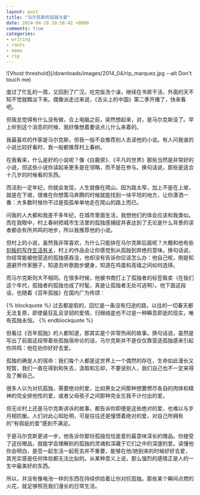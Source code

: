 ```yaml
---
layout: post
title: "马尔克斯的孤独与爱"
date: 2014-04-18 20:58:42 +0800
comments: true
categories:
- writing
- rants
- memo
- rip
---
```



![Vhost threshold](/downloads/images/2014_04/rip_marquez.jpg --alt Don't touch me)

度过了忙乱的一周，又回到了广汉。吃完饭洗个澡，继续在书房干活，外面的天不知不觉就黯淡下来。偶像派走过来说，《舌尖上的中国》第二季开播了，快来看吧。

但我总觉得有什么没有做，合上电脑之前，突然想起来，对，是马尔克斯没了。早上听到这个消息的时候，我好像想着要说点儿什么来着的。

我最喜欢的作家是马尔克斯，但我一般不会推荐别人去读他的小说。有人问我谁的小说比较好看时，我一般都推荐村上春树。

在我看来，什么是好的小说呢？像《白鹿原》、《平凡的世界》那些当然是非常好的小说，但这些小说你读起来更多是在领略，而不是在参与。换句话说，那些是适合十几岁的时候看的东西。

而活到一定年纪，你就会发现，人生就像在爬山，因为路太窄，加上不是在上坡，就是在下坡，很难在你想策马奔腾的时候就能找到一块平坦的地方，让你潇洒一番：大多数时候你不过是孤孤单单地走在爬山的路上而已。

问我的人大都和我差不多年纪，在城市里面生活，我想他们的体会应该和我类似。而在我眼中，村上春树把城市生活里的孤独感捕捉并表达到了无论是什么背景的读者都会有所共鸣的地步，所以我推荐他的小说。

但村上的小说，虽然我非常喜欢，为什么只能排在马尔克斯后面呢？大概和他有些[刻板的写作生活有关](http://www.xnuts.cn/marathon_cross-country-race/1886.html)，村上的作品会让你感觉到从孤独到弃绝的意味。换句话说，你经常能被他营造的孤独感吞没，他却没有告诉你应该怎么办：他自己呢，倒是知道避开作家圈子，知道去听歌跑步健身，知道在鸡蛋和高墙之间如何选择。

而马尔克斯则大不相同。在很多时候，他被书商打上了孤独者的标签贩卖（在我们这个年代，孤独者的孤独也成了时髦，真是让孤独者无处可逃啊）。他下面这段话，也随着《百年孤独》在国内广为传颂：

{% blockquote %}
过去都是假的，回忆是一条没有归途的路，以往的一切春天都无法复原，即使最狂乱且坚韧的爱情，归根结底也不过是一种瞬息即逝的现实，唯有孤独永恒。
{% endblockquote %}

但看过《百年孤独》的人都知道，那其实是个非常热闹的故事。换句话说，虽然是写出了前面这段带着些孤独宿命论的话，马尔克斯并不是仅仅靠营造孤独感来引起你共鸣：他在劝你好好去爱。

孤独的确是人的宿命：我们每个人都是这世界上一个偶然的存在，生命如此漫长又短暂，我们一直在得到和失去，汲取和忘却，不要说别人，我们自己也不一定来得及了解自己。

很多人以为对抗孤独，需要绝对的爱，比如男女之间那种想要燃尽各自的肉体和精神的完全排他性的爱，或者父母孩子之间那种完全忘我不计付出的爱。

但无论村上还是马尔克斯讲诉的故事，都告诉你即便是这些绝对的爱，也难以与岁月相抗衡。人们对此心知肚明，可是往往还是憧憬着绝对的爱，对自己所拥有的“有瑕疵的爱”感到不满足。

于是马尔克斯更进一步，他告诉你那份孤独恰恰是爱的最意味深长的赠品。你接受了这份赠品，就能学会理解别的孤独的灵魂和深藏于它们之中的深邃的爱。读懂他你会明白，是否一起生活一起死去并不重要，能够在他/她到来的时候好好去爱，其充实感是任何体验都无法比拟的。从某种意义上说，那么强烈的感情正是人的一生中最美好的东西。

所以，并没有像电池一样的东西在持续供给着让你对抗孤独。那些某个瞬间点燃的火花，就足够照亮我们漫长的日常生活。
